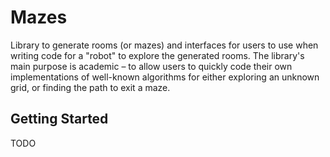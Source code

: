 # Mazes

Library to generate rooms (or mazes) and interfaces for users to use when writing code for a "robot" to explore the generated rooms. The library's main purpose is academic – to allow users to quickly code their own implementations of well-known algorithms for either exploring an unknown grid, or finding the path to exit a maze.

## Getting Started

TODO

